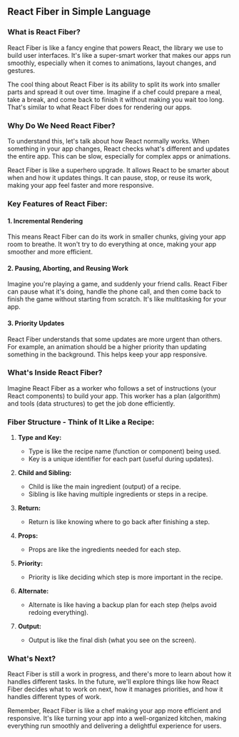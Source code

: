 ## React Fiber in Simple Language

### What is React Fiber?

React Fiber is like a fancy engine that powers React, the library we use to build user interfaces. It's like a super-smart worker that makes our apps run smoothly, especially when it comes to animations, layout changes, and gestures.

The cool thing about React Fiber is its ability to split its work into smaller parts and spread it out over time. Imagine if a chef could prepare a meal, take a break, and come back to finish it without making you wait too long. That's similar to what React Fiber does for rendering our apps.

### Why Do We Need React Fiber?

To understand this, let's talk about how React normally works. When something in your app changes, React checks what's different and updates the entire app. This can be slow, especially for complex apps or animations.

React Fiber is like a superhero upgrade. It allows React to be smarter about when and how it updates things. It can pause, stop, or reuse its work, making your app feel faster and more responsive.

### Key Features of React Fiber:

#### 1. Incremental Rendering

This means React Fiber can do its work in smaller chunks, giving your app room to breathe. It won't try to do everything at once, making your app smoother and more efficient.

#### 2. Pausing, Aborting, and Reusing Work

Imagine you're playing a game, and suddenly your friend calls. React Fiber can pause what it's doing, handle the phone call, and then come back to finish the game without starting from scratch. It's like multitasking for your app.

#### 3. Priority Updates

React Fiber understands that some updates are more urgent than others. For example, an animation should be a higher priority than updating something in the background. This helps keep your app responsive.

### What's Inside React Fiber?

Imagine React Fiber as a worker who follows a set of instructions (your React components) to build your app. This worker has a plan (algorithm) and tools (data structures) to get the job done efficiently.

### Fiber Structure - Think of It Like a Recipe:

1. **Type and Key:**
   - Type is like the recipe name (function or component) being used.
   - Key is a unique identifier for each part (useful during updates).

2. **Child and Sibling:**
   - Child is like the main ingredient (output) of a recipe.
   - Sibling is like having multiple ingredients or steps in a recipe.

3. **Return:**
   - Return is like knowing where to go back after finishing a step.

4. **Props:**
   - Props are like the ingredients needed for each step.

5. **Priority:**
   - Priority is like deciding which step is more important in the recipe.

6. **Alternate:**
   - Alternate is like having a backup plan for each step (helps avoid redoing everything).

7. **Output:**
   - Output is like the final dish (what you see on the screen).

### What's Next?

React Fiber is still a work in progress, and there's more to learn about how it handles different tasks. In the future, we'll explore things like how React Fiber decides what to work on next, how it manages priorities, and how it handles different types of work.

Remember, React Fiber is like a chef making your app more efficient and responsive. It's like turning your app into a well-organized kitchen, making everything run smoothly and delivering a delightful experience for users.